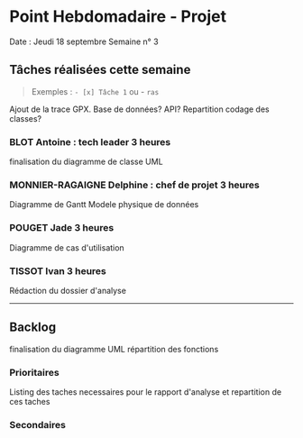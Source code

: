 # Point Hebdomadaire - Projet

Date : Jeudi 18 septembre
Semaine n° 3

## Tâches réalisées cette semaine

> Exemples : `- [x] Tâche 1` ou - `ras`

Ajout de la trace GPX.
Base de données?
API?
Repartition codage des classes?

### BLOT Antoine : tech leader 3 heures
finalisation du diagramme de classe UML

### MONNIER-RAGAIGNE Delphine : chef de projet 3 heures
Diagramme de Gantt
Modele physique de données

### POUGET Jade 3 heures
Diagramme de cas d'utilisation

### TISSOT Ivan 3 heures
Rédaction du dossier d'analyse

---

## Backlog
finalisation du diagramme UML
répartition des fonctions

### Prioritaires
Listing des taches necessaires pour le rapport d'analyse et repartition de ces taches

### Secondaires
